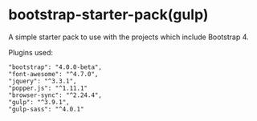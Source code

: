 # bootstrap-starter-pack(gulp)

A simple starter pack to use with the projects which include Bootstrap 4.

Plugins used:

    "bootstrap": "4.0.0-beta",
    "font-awesome": "^4.7.0",
    "jquery": "^3.3.1",
    "popper.js": "^1.11.1"
    "browser-sync": "^2.24.4",
    "gulp": "^3.9.1",
    "gulp-sass": "^4.0.1"